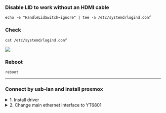 ### Disable LID to work without an HDMI cable
	echo -e "HandleLidSwitch=ignore" | tee -a /etc/systemd/logind.conf
### Check
	cat /etc/systemd/logind.conf
![](https://raw.githubusercontent.com/dante1613/Motorcomm-YT6801/main/Screenshots/Proxmox/disabled%20lid.png)
### Reboot
	reboot

------------


### Connect by usb-lan and install proxmox
<details>
  <summary>1. Install driver</summary>

### 0. Open putty and connect to IP proxmox instance
### 1. Edit source list
	nano /etc/apt/sources.list

### 2. Add to end file

	deb http://download.proxmox.com/debian/pve bookworm pve-no-subscription

![](https://raw.githubusercontent.com/dante1613/Motorcomm-YT6801/main/Screenshots/Proxmox/source%20list.png)

- #### Save **ctrl + s** and exit **ctrl +x**

------------

### 3. Update repositories
	apt-get update -y
### 4. Upgrade system
	apt upgrade -y
### 5. Reboot
	reboot
### 6. Install headers
	apt install pve-headers-$(uname -r) -y
### 7. Install DKMS
	apt install dkms -y

------------


### 8. Download driver
	wget https://github.com/dante1613/Motorcomm-YT6801/raw/main/tuxedo-yt6801/tuxedo-yt6801_1.0.28-1_all.deb
### 9. Install driver
	dpkg -i tuxedo-yt6801_1.0.28-1_all.deb
### 10. Load module at startup
	echo yt6801 | tee -a /etc/modules
### 11. Creates a list of module dependencies
    depmod
### 12. Check load module
	lsmod | grep yt6801
![](https://raw.githubusercontent.com/dante1613/Motorcomm-YT6801/main/Screenshots/Proxmox/succefull%20load%20driver.png)
### 13. Reboot
	reboot
### 14. Check load module at startup
	lsmod | grep yt6801
</details>
<details>
  <summary>2. Change main ethernet interface to YT6801</summary>

### 1. See new ethernet interface
	ip a
![](https://raw.githubusercontent.com/dante1613/Motorcomm-YT6801/main/Screenshots/Proxmox/new%20interface.png)
### 2. Open conf file with interfaces
	nano /etc/network/interfaces
### 3.1. Add line to end of file with new interface *example **ens37**, replace to yours
	auto ens37
	iface ens37 inet manual
### 3.2. Add name second to bridge-port by space
![](https://raw.githubusercontent.com/dante1613/Motorcomm-YT6801/main/Screenshots/Proxmox/new%20interface%20and%20bridge-port.png)
- #### Save **ctrl + s** and exit **ctrl +x**

### 4. Reboot
	reboot
### 5. Final step. Unplug cable from usb lan and connect to YT6801
